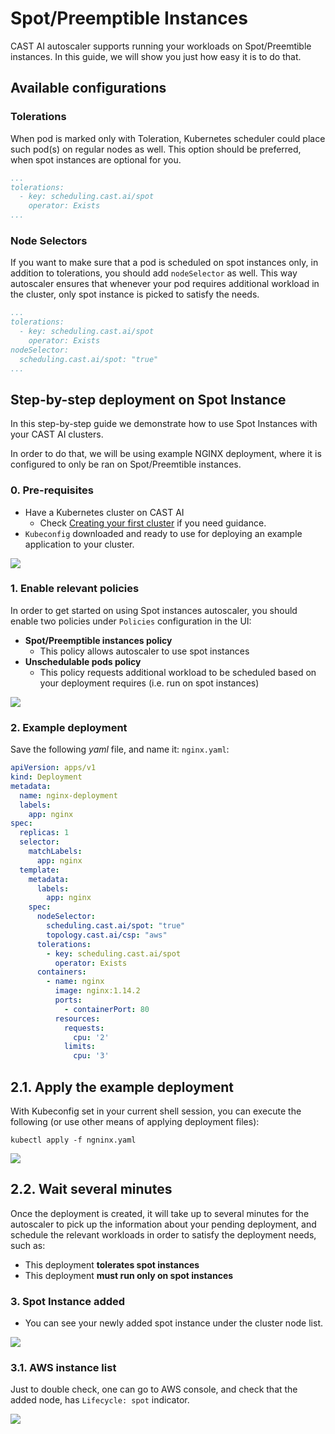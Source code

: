 # Spot/Preemptible Instances

CAST AI autoscaler supports running your workloads on Spot/Preemtible instances.
In this guide, we will show you just how easy it is to do that.


## Available configurations

### Tolerations

When pod is marked only with Toleration, Kubernetes scheduler could place such pod(s) on regular nodes as well.
This option should be preferred, when spot instances are optional for you.

```yaml
...
tolerations:
  - key: scheduling.cast.ai/spot
    operator: Exists
...
```


### Node Selectors

If you want to make sure that a pod is scheduled on spot instances only, in addition to tolerations, you should add `nodeSelector` as well.
This way autoscaler ensures that whenever your pod requires additional workload in the cluster, only spot instance is picked to satisfy the needs.

```yaml
...
tolerations:
  - key: scheduling.cast.ai/spot
    operator: Exists
nodeSelector:
  scheduling.cast.ai/spot: "true"
...
```

## Step-by-step deployment on Spot Instance

In this step-by-step guide we demonstrate how to use Spot Instances with your CAST AI clusters.

In order to do that, we will be using example NGINX deployment, where it is configured to only be ran on Spot/Preemtible instances.

### 0. Pre-requisites

* Have a Kubernetes cluster on CAST AI
  * Check [Creating your first cluster](/getting-started/creating-your-first-cluster) if you need guidance.
* `Kubeconfig` downloaded and ready to use for deploying an example application to your cluster.

![](./010_demo_cluster.png)

### 1. Enable relevant policies

In order to get started on using Spot instances autoscaler, you should enable two policies under `Policies` configuration in the UI:

* **Spot/Preemptible instances policy**
  * This policy allows autoscaler to use spot instances
* **Unschedulable pods policy**
  * This policy requests additional workload to be scheduled based on your deployment requires (i.e. run on spot instances)

![](./020_enable_policies.png)

### 2. Example deployment

Save the following _yaml_ file, and name it: `nginx.yaml`:

```yaml
apiVersion: apps/v1
kind: Deployment
metadata:
  name: nginx-deployment
  labels:
    app: nginx
spec:
  replicas: 1
  selector:
    matchLabels:
      app: nginx
  template:
    metadata:
      labels:
        app: nginx
    spec:
      nodeSelector:
        scheduling.cast.ai/spot: "true"
        topology.cast.ai/csp: "aws"
      tolerations:
        - key: scheduling.cast.ai/spot
          operator: Exists
      containers:
        - name: nginx
          image: nginx:1.14.2
          ports:
            - containerPort: 80
          resources:
            requests:
              cpu: '2'
            limits:
              cpu: '3'
```

## 2.1. Apply the example deployment

With Kubeconfig set in your current shell session, you can execute the following (or use other means of applying deployment files): 

`kubectl apply -f ngninx.yaml`

![](./030_deployment_in_lens.png)

## 2.2. Wait several minutes

Once the deployment is created, it will take up to several minutes for the autoscaler to pick up the information about your pending deployment, and schedule the relevant workloads in order to satisfy the deployment needs, such as:

* This deployment **tolerates spot instances**
* This deployment **must run only on spot instances**

### 3. Spot Instance added

* You can see your newly added spot instance under the cluster node list.

![](./040_spot_instance_added.png)


### 3.1. AWS instance list

Just to double check, one can go to AWS console, and check that the added node, has `Lifecycle: spot` indicator.

![](./050_aws_node_list.png)
